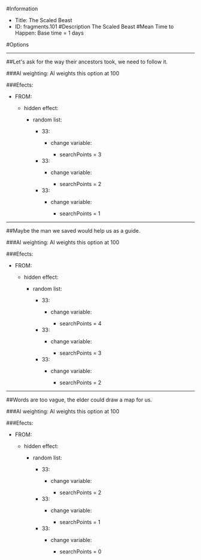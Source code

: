#Information
 - Title: The Scaled Beast
 - ID: fragments.101
#Description
The Scaled Beast
#Mean Time to Happen:
Base time = 1 days

#Options

___
##Let's ask for the way their ancestors took, we need to follow it.

###AI weighting:
AI weights this option at 100


###Efects:<ul><li>FROM:</li><ul><li>hidden effect:</li><ul><li>random list:</li><ul><li>33:</li><ul><li>change variable:</li><ul><li>searchPoints = 3</li></ul></ul><li>33:</li><ul><li>change variable:</li><ul><li>searchPoints = 2</li></ul></ul><li>33:</li><ul><li>change variable:</li><ul><li>searchPoints = 1</li></ul></ul></ul></ul></ul></ul>

___
##Maybe the man we saved would help us as a guide.

###AI weighting:
AI weights this option at 100


###Efects:<ul><li>FROM:</li><ul><li>hidden effect:</li><ul><li>random list:</li><ul><li>33:</li><ul><li>change variable:</li><ul><li>searchPoints = 4</li></ul></ul><li>33:</li><ul><li>change variable:</li><ul><li>searchPoints = 3</li></ul></ul><li>33:</li><ul><li>change variable:</li><ul><li>searchPoints = 2</li></ul></ul></ul></ul></ul></ul>

___
##Words are too vague, the elder could draw a map for us.

###AI weighting:
AI weights this option at 100


###Efects:<ul><li>FROM:</li><ul><li>hidden effect:</li><ul><li>random list:</li><ul><li>33:</li><ul><li>change variable:</li><ul><li>searchPoints = 2</li></ul></ul><li>33:</li><ul><li>change variable:</li><ul><li>searchPoints = 1</li></ul></ul><li>33:</li><ul><li>change variable:</li><ul><li>searchPoints = 0</li></ul></ul></ul></ul></ul></ul>
